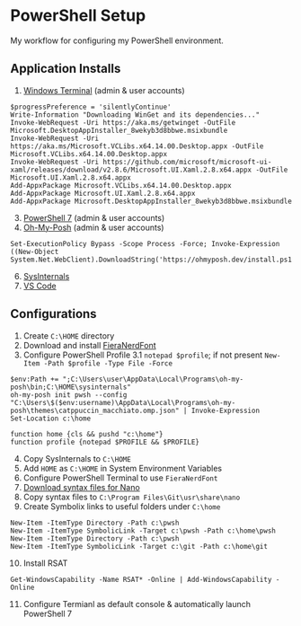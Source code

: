 # PowerShell Setup
My workflow for configuring my PowerShell environment.

## Application Installs
1. [Windows Terminal](https://github.com/microsoft/terminal) (admin & user accounts)
```
$progressPreference = 'silentlyContinue'
Write-Information "Downloading WinGet and its dependencies..."
Invoke-WebRequest -Uri https://aka.ms/getwinget -OutFile Microsoft.DesktopAppInstaller_8wekyb3d8bbwe.msixbundle
Invoke-WebRequest -Uri https://aka.ms/Microsoft.VCLibs.x64.14.00.Desktop.appx -OutFile Microsoft.VCLibs.x64.14.00.Desktop.appx
Invoke-WebRequest -Uri https://github.com/microsoft/microsoft-ui-xaml/releases/download/v2.8.6/Microsoft.UI.Xaml.2.8.x64.appx -OutFile Microsoft.UI.Xaml.2.8.x64.appx
Add-AppxPackage Microsoft.VCLibs.x64.14.00.Desktop.appx
Add-AppxPackage Microsoft.UI.Xaml.2.8.x64.appx
Add-AppxPackage Microsoft.DesktopAppInstaller_8wekyb3d8bbwe.msixbundle
```
3. [PowerShell 7](https://github.com/PowerShell/PowerShell) (admin & user accounts)
4. [Oh-My-Posh](https://ohmyposh.dev/docs/installation/windows) (admin & user accounts)
```
Set-ExecutionPolicy Bypass -Scope Process -Force; Invoke-Expression ((New-Object System.Net.WebClient).DownloadString('https://ohmyposh.dev/install.ps1'))
```
6. [SysInternals](https://learn.microsoft.com/en-us/sysinternals/downloads/sysinternals-suite) 
7. [VS Code](https://code.visualstudio.com/download)

## Configurations
1. Create `C:\HOME` directory
2. Download and install [FieraNerdFont](https://github.com/ryanoasis/nerd-fonts/releases/download/v3.0.1/FiraCode.zip)
3. Configure PowerShell Profile
3.1 `notepad $profile`; if not present `New-Item -Path $profile -Type File -Force`
```
$env:Path += ";C:\Users\user\AppData\Local\Programs\oh-my-posh\bin;C:\HOME\sysinternals"
oh-my-posh init pwsh --config "C:\Users\$($env:username)\AppData\Local\Programs\oh-my-posh\themes\catppuccin_macchiato.omp.json" | Invoke-Expression
Set-Location c:\home

function home {cls && pushd "c:\home"}
function profile {notepad $PROFILE && $PROFILE}
```
4. Copy SysInternals to `C:\HOME`
5. Add `HOME` as `C:\HOME` in System Environment Variables
6. Configure PowerShell Terminal to use `FieraNerdFont`
7. [Download syntax files for Nano](https://github.com/scopatz/nanorc)
8. Copy syntax files to `C:\Program Files\Git\usr\share\nano`
9. Create Symbolix links to useful folders under `C:\home`
```
New-Item -ItemType Directory -Path c:\pwsh
New-Item -ItemType SymbolicLink -Target c:\pwsh -Path c:\home\pwsh
New-Item -ItemType Directory -Path c:\pwsh
New-Item -ItemType SymbolicLink -Target c:\git -Path c:\home\git
```
10. Install RSAT
```
Get-WindowsCapability -Name RSAT* -Online | Add-WindowsCapability -Online
```
11. Configure Termianl as default console & automatically launch PowerShell 7



   
